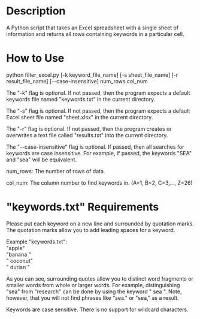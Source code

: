# Description
A Python script that takes an Excel spreadsheet with a single sheet of
information and returns all rows containing keywords in a particular cell.

# How to Use
python filter\_excel.py [-k keyword\_file\_name]
                        [-s sheet\_file\_name]
                        [-r result\_file\_name]
                        [\-\-case-insensitive]
                        num\_rows
                        col\_num

The "-k" flag is optional. If not passed, then the program expects a default
keywords file named "keywords.txt" in the current directory.

The "-s" flag is optional. If not passed, then the program expects a default
Excel sheet file named "sheet.xlsx" in the current directory.

The "-r" flag is optional. If not passed, then the program creates or
overwrites a text file called "results.txt" into the current directory.

The "--case-insensitive" flag is optional. If passed, then all searches for
keywords are case insensitive. For example, if passed, the keywords "SEA" and
"sea" will be equivalent.

num\_rows: The number of rows of data.

col\_num: The column number to find keywords in. (A=1, B=2, C=3,..., Z=26)

# "keywords.txt" Requirements
Please put each keyword on a new line and surrounded by quotation marks. The
quotation marks allow you to add leading spaces for a keyword.

Example "keywords.txt":  
"apple"  
"banana "  
" coconut"  
" durian "  

As you can see, surrounding quotes allow you to distinct word fragments
or smaller words from whole or larger words. For example, distinguishing
"sea" from "research" can be done by using the keyword " sea ". Note,
however, that you will not find phrases like "sea." or "sea," as a result.

Keywords are case sensitive. There is no support for wildcard characters.
